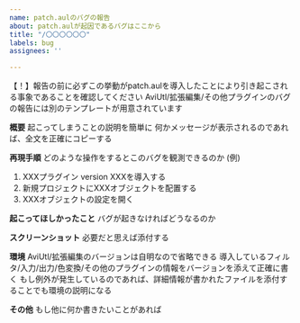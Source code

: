 ```yaml
---
name: patch.aulのバグの報告
about: patch.aulが起因であるバグはここから
title: "/〇〇〇〇〇〇"
labels: bug
assignees: ''

---
```


【！】報告の前に必ずこの挙動がpatch.aulを導入したことにより引き起こされる事象であることを確認してください
AviUtl/拡張編集/その他プラグインのバグの報告には別のテンプレートが用意されています

**概要**
起こってしまうことの説明を簡単に
何かメッセージが表示されるのであれば、全文を正確にコピーする

**再現手順**
どのような操作をするとこのバグを観測できるのか
(例)
1. XXXプラグイン version XXXを導入する
2. 新規プロジェクトにXXXオブジェクトを配置する
3. XXXオブジェクトの設定を開く

**起こってほしかったこと**
バグが起きなければどうなるのか

**スクリーンショット**
必要だと思えば添付する

**環境**
AviUtl/拡張編集のバージョンは自明なので省略できる
導入しているフィルタ/入力/出力/色変換/その他のプラグインの情報をバージョンを添えて正確に書く
もし例外が発生しているのであれば、詳細情報が書かれたファイルを添付することでも環境の説明になる

**その他**
もし他に何か書きたいことがあれば
